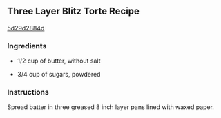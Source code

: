 ## Three Layer Blitz Torte Recipe

[5d29d2884d](http://cookeatshare.com/recipes/three-layer-blitz-torte-10733)

### Ingredients

 - 1/2 cup of butter, without salt

 - 3/4 cup of sugars, powdered

### Instructions

Spread batter in three greased 8 inch layer pans lined with waxed paper.